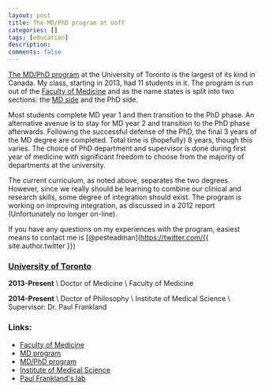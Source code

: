 ```yaml
---
layout: post
title: The MD/PhD program at UofT
categories: []
tags: [education]
description: 
comments: false
---
```


[The MD/PhD program](http://mdphd.utoronto.ca/) at the University of Toronto is the largest of its kind in Canada. My class, starting in 2013, had 11 students in it. The program is run out of the [Faculty of Medicine](http://www.medicine.utoronto.ca/) and as the name states is split into two sections: the [MD side](http://www.md.utoronto.ca/) and the PhD side. 

Most students complete MD year 1 and then transition to the PhD phase. An alternative avenue is to stay for MD year 2 and transition to the PhD phase afterwards. Following the successful defense of the PhD, the final 3 years of the MD degree are completed. Total time is (hopefully) 8 years, though this varies. The choice of PhD department and supervisor is done during first year of medicine with significant freedom to choose from the majority of departments at the university. 

The current curriculum, as noted above, separates the two degrees. However, since we really should be learning to combine our clinical and research skills, some degree of integration should exist. The program is working on improving integration, as discussed in a 2012 report (Unfortunately no longer on-line).

If you have any questions on my experiences with the program, easiest means to contact me is [@pesteadman](https://twitter.com/{{ site.author.twitter }})

### [University of Toronto](http://www.utoronto.ca)

__2013-Present__ \\
Doctor of Medicine \\
Faculty of Medicine

__2014-Present__ \\
Doctor of Philosophy \\
Institute of Medical Science \\
Supervisor: Dr. Paul Frankland

### Links:

* [Faculty of Medicine](http://www.medicine.utoronto.ca/)
* [MD program](http://www.md.utoronto.ca/)
* [MD/PhD program](http://mdphd.utoronto.ca/)
* [Institute of Medical Science](http://www.ims.utoronto.ca/)
* [Paul Frankland's lab](https://www.jflab.ca)

